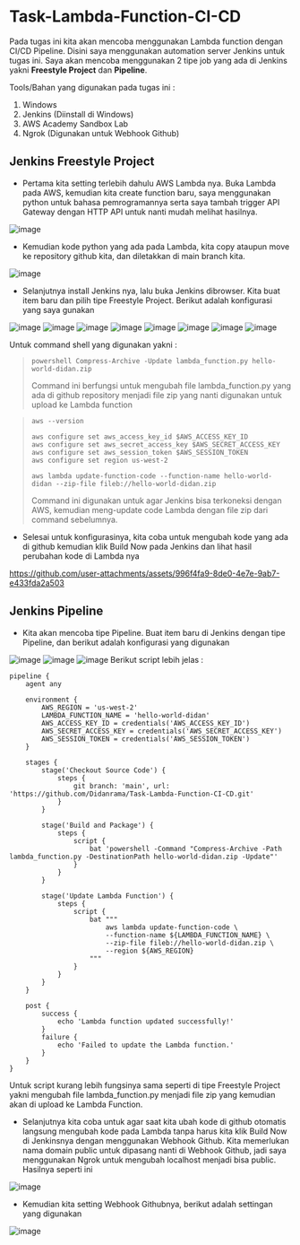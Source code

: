# Task-Lambda-Function-CI-CD

Pada tugas ini kita akan mencoba menggunakan Lambda function dengan CI/CD Pipeline. Disini saya menggunakan automation server Jenkins untuk tugas ini. Saya akan mencoba menggunakan 2 tipe job yang ada di Jenkins yakni **Freestyle Project** dan **Pipeline**.

Tools/Bahan yang digunakan pada tugas ini : 
1. Windows
2. Jenkins (Diinstall di Windows)
3. AWS Academy Sandbox Lab
4. Ngrok (Digunakan untuk Webhook Github)

## Jenkins Freestyle Project

* Pertama kita setting terlebih dahulu AWS Lambda nya. Buka Lambda pada AWS, kemudian kita create function baru, saya menggunakan python untuk bahasa pemrogramannya serta saya tambah trigger API Gateway dengan HTTP API untuk nanti mudah melihat hasilnya.

![image](https://github.com/user-attachments/assets/072f7621-2482-4cf2-9572-fb8ad725dd25)

* Kemudian kode python yang ada pada Lambda, kita copy ataupun move ke repository github kita, dan diletakkan di main branch kita.

![image](https://github.com/user-attachments/assets/1a0564e2-3cef-42ec-8e4a-85edaaec53cf)

* Selanjutnya install Jenkins nya, lalu buka Jenkins dibrowser. Kita buat item baru dan pilih tipe Freestyle Project. Berikut adalah konfigurasi yang saya gunakan

![image](https://github.com/user-attachments/assets/481daa96-b259-493f-8ce8-a33bb0414e08)
![image](https://github.com/user-attachments/assets/bd4bac29-a8af-4899-bb50-e3092fcffa3f)
![image](https://github.com/user-attachments/assets/e47e6e1f-febb-490c-bb9b-ebc64c92b7bb)
![image](https://github.com/user-attachments/assets/31604872-fbd0-4a84-8355-405392989e4c)
![image](https://github.com/user-attachments/assets/cc12b515-f4c0-44dc-b9ca-6ff637289ffc)
![image](https://github.com/user-attachments/assets/6768172b-a434-49b7-8e5b-e88295a7d0bb)
![image](https://github.com/user-attachments/assets/455bec90-aad9-4cde-a237-31b4fc6ebe2a)
![image](https://github.com/user-attachments/assets/62438420-a719-45c7-9eed-69e9206ace08)

Untuk command shell yang digunakan yakni : 
>```
>powershell Compress-Archive -Update lambda_function.py hello-world-didan.zip
>```
>Command ini berfungsi untuk mengubah file lambda_function.py yang ada di github repository menjadi file zip yang nanti digunakan untuk upload ke Lambda function

>```
>aws --version
>
>aws configure set aws_access_key_id $AWS_ACCESS_KEY_ID
>aws configure set aws_secret_access_key $AWS_SECRET_ACCESS_KEY
>aws configure set aws_session_token $AWS_SESSION_TOKEN
>aws configure set region us-west-2
>
>aws lambda update-function-code --function-name hello-world-didan --zip-file fileb://hello-world-didan.zip
>```
>Command ini digunakan untuk agar Jenkins bisa terkoneksi dengan AWS, kemudian meng-update code Lambda dengan file zip dari command sebelumnya.

* Selesai untuk konfigurasinya, kita coba untuk mengubah kode yang ada di github kemudian klik Build Now pada Jenkins dan lihat hasil perubahan kode di Lambda nya

https://github.com/user-attachments/assets/996f4fa9-8de0-4e7e-9ab7-e433fda2a503

## Jenkins Pipeline

* Kita akan mencoba tipe Pipeline. Buat item baru di Jenkins dengan tipe Pipeline, dan berikut adalah konfigurasi yang digunakan

![image](https://github.com/user-attachments/assets/5f90109a-184a-4eec-933b-c29e8453660e)
![image](https://github.com/user-attachments/assets/67eeb883-51a1-4bb3-9128-b0b488ee5eb1)
![image](https://github.com/user-attachments/assets/7d367f31-f56a-4f18-9597-ee7901f1ae6e)
Berikut script lebih jelas :
```
pipeline {
    agent any

    environment {
        AWS_REGION = 'us-west-2'
        LAMBDA_FUNCTION_NAME = 'hello-world-didan'
        AWS_ACCESS_KEY_ID = credentials('AWS_ACCESS_KEY_ID')
        AWS_SECRET_ACCESS_KEY = credentials('AWS_SECRET_ACCESS_KEY') 
        AWS_SESSION_TOKEN = credentials('AWS_SESSION_TOKEN')
    }

    stages {
        stage('Checkout Source Code') {
            steps {
                git branch: 'main', url: 'https://github.com/Didanrama/Task-Lambda-Function-CI-CD.git'
            }
        }

        stage('Build and Package') {
            steps {
                script {
                    bat 'powershell -Command "Compress-Archive -Path lambda_function.py -DestinationPath hello-world-didan.zip -Update"'
                }
            }
        }

        stage('Update Lambda Function') {
            steps {
                script {
                    bat """
                        aws lambda update-function-code \
                        --function-name ${LAMBDA_FUNCTION_NAME} \
                        --zip-file fileb://hello-world-didan.zip \
                        --region ${AWS_REGION}
                    """
                }
            }
        }
    }

    post {
        success {
            echo 'Lambda function updated successfully!'
        }
        failure {
            echo 'Failed to update the Lambda function.'
        }
    }
}
```
Untuk script kurang lebih fungsinya sama seperti di tipe Freestyle Project yakni mengubah file lambda_function.py menjadi file zip yang kemudian akan di upload ke Lambda Function.

* Selanjutnya kita coba untuk agar saat kita ubah kode di github otomatis langsung mengubah kode pada Lambda tanpa harus kita klik Build Now di Jenkinsnya dengan menggunakan Webhook Github. Kita memerlukan nama domain public untuk dipasang nanti di Webhook Github, jadi saya menggunakan Ngrok untuk mengubah localhost menjadi bisa public. Hasilnya seperti ini

![image](https://github.com/user-attachments/assets/5a321cb1-abaa-4fbe-adfa-6142f866f1c3)

* Kemudian kita setting Webhook Githubnya, berikut adalah settingan yang digunakan

![image](https://github.com/user-attachments/assets/2c02ea64-baaa-406f-8ffa-fd40cf9b10e4)




